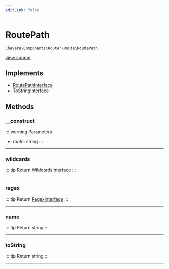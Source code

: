 ```yaml
---
editLink: false
---
```


# RoutePath

`Chevere\Components\Router\Route\RoutePath`

[view source](https://github.com/chevere/chevere/blob/master/src/Chevere/Components/Router/Route/RoutePath.php)

## Implements

- [RoutePathInterface](../../../Interfaces/Router/Route/RoutePathInterface.md)
- [ToStringInterface](../../../Interfaces/Common/ToStringInterface.md)

## Methods

### __construct

::: warning Parameters
- *route*: string
:::

---

### wildcards

::: tip Return
[WildcardsInterface](../../../Interfaces/Router/Route/WildcardsInterface.md)
:::

---

### regex

::: tip Return
[RegexInterface](../../../Interfaces/Regex/RegexInterface.md)
:::

---

### name

::: tip Return
string
:::

---

### toString

::: tip Return
string
:::

---
